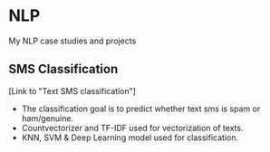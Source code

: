 # NLP
My NLP case studies and projects
## SMS Classification 
[Link to "Text SMS classification"]


* The classification goal is to predict whether text sms is spam or ham/genuine.
* Countvectorizer and TF-IDF used for vectorization of texts.
* KNN, SVM & Deep Learning model used for classification.
